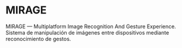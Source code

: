 # MIRAGE
MIRAGE — Multiplatform Image Recognition And Gesture Experience. Sistema de manipulación de imágenes entre dispositivos mediante reconocimiento de gestos.
